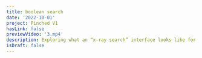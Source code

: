 ```yaml
---
title: boolean search
date: '2022-10-01'
project: Pinched V1
hasLink: false
previewVideo: '3.mp4'
description: Exploring what an “x-ray search” interface looks like for people with a bit of programming experience.
isDraft: false
---
```

